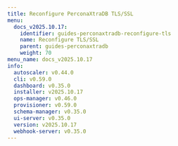 ```yaml
---
title: Reconfigure PerconaXtraDB TLS/SSL
menu:
  docs_v2025.10.17:
    identifier: guides-perconaxtradb-reconfigure-tls
    name: Reconfigure TLS/SSL
    parent: guides-perconaxtradb
    weight: 70
menu_name: docs_v2025.10.17
info:
  autoscaler: v0.44.0
  cli: v0.59.0
  dashboard: v0.35.0
  installer: v2025.10.17
  ops-manager: v0.46.0
  provisioner: v0.59.0
  schema-manager: v0.35.0
  ui-server: v0.35.0
  version: v2025.10.17
  webhook-server: v0.35.0
---
```


